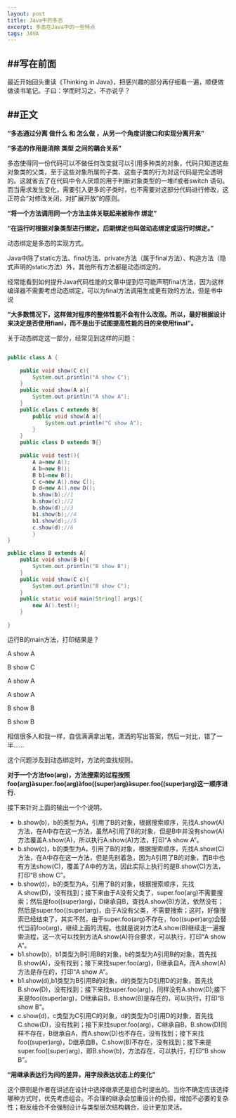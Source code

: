 ```yaml
---
layout: post
title: Java中的多态
excerpt: 多态在Java中的一些特点
tags: JAVA
---
```


##写在前面
-------------
最近开始回头重读《Thinking in Java》，把感兴趣的部分再仔细看一遍，顺便做做读书笔记。子曰：学而时习之，不亦说乎？ 

##正文
-------------
**“多态通过分离 做什么 和 怎么做 ，从另一个角度讲接口和实现分离开来”**

**“多态的作用是消除 类型 之间的耦合关系”**

多态使得同一份代码可以不做任何改变就可以引用多种类的对象，代码只知道这些对象类的父类，至于这些对象所属的子类、这些子类的行为对这代码是完全透明的。这就省去了在代码中令人厌烦的用于判断对象类型的一堆if或者switch 语句。而当需求发生变化，需要引入更多的子类时，也不需要对这部分代码进行修改，这正符合“对修改关闭，对扩展开放”的原则。

 

**“将一个方法调用同一个方法主体关联起来被称作 绑定”**

**“在运行时根据对象类型进行绑定。后期绑定也叫做动态绑定或运行时绑定。”**

动态绑定是多态的实现方式。

Java中除了static方法、final方法、private方法（属于final方法）、构造方法（隐式声明的static方法）外，其他所有方法都是动态绑定的。

经常能看到如何提升Java代码性能的文章中提到尽可能声明final方法，因为这样编译器不需要考虑动态绑定，可以为final方法调用生成更有效的方法，但是书中说

**“大多数情况下，这样做对程序的整体性能不会有什么改观。所以，最好根据设计来决定是否使用fianl，而不是出于试图提高性能的目的来使用final”。**

 

关于动态绑定这一部分，经常见到这样的问题：

```java

public class A {
    
    public void show(C c){
        System.out.println("A show C");
    }
    public void show(A a){
        System.out.println("A show A");
    }
    public class C extends B{
        public void show(A a){
            System.out.println("C show A");
        }
    }
    public class D extends B{}
    
    public void test(){
        A a=new A();
        A b=new B();
        B b1=new B();
        C c=new A().new C();
        D d=new A().new D();
        b.show(b);//1
        b.show(c);//2
        b.show(d);//3
        b1.show(b);//4
        b1.show(d);//5
        c.show(d);//6
        }
}

public class B extends A{
    public void show(B b){
        System.out.println("B show B");
    }
    public void show(C c){
        System.out.println("B show C");
    }
    public static void main(String[] args){
        new A().test();
    }
    
}
```

运行B的main方法，打印结果是？

A show A

B show C

A show A

A show A

B show B

B show B

 

相信很多人和我一样，自信满满拿出笔，潇洒的写出答案，然后一对比，错了一半……

这个问题涉及到动态绑定时，方法的查找规则。

**对于一个方法foo(arg)，方法搜索的过程按照foo(arg)àsuper.foo(arg)àfoo((super)arg)àsuper.foo((super)arg)这一顺序进行.**

接下来针对上面的输出一个个说明。

*	b.show(b)，b的类型为A，引用了B的对象，根据搜索顺序，先找A.show(A)方法，在A中存在这一方法，虽然A引用了B的对象，但是B中并没有show(A)方法覆盖A.show(A)，所以执行A.show(A)方法，打印“A show A”。   
*	b.show(c)，b的类型为A，引用了B的对象，根据搜索顺序，先找A.show(C)方法，在A中存在这一方法，但是先别着急，因为A引用了B的对象，而B中也有方法show(C)，覆盖了A中的方法，因此实际上执行的是B.show(C)方法，打印“B show C”。
*	b.show(d)，b的类型为A，引用了B的对象，根据搜索顺序，先找A.show(D)，没有找到；接下来由于A没有父类了，super.foo(arg)不需要搜索；然后是foo((super)arg)，D继承自B，查找A.show(B)方法，依然没有；然后是super.foo((super)arg)，由于A没有父类，不需要搜索；这时，好像搜索已经结束了，其实不然，由于super.foo(arg)不存在，foo((super)arg)会替代当前foo(arg)，继续上面的流程。也就是说对方法A.show(B)继续走一遍搜索流程，这一次可以找到方法A.show(A)符合要求，可以执行，打印“A show A”。
*	b1.show(b)，b1类型为B引用B的对象，b的类型为A引用B的对象，首先找B.show(A)，没有找到；接下来找super.foo(arg)，B继承自A，而A.show(A)方法是存在的，打印“A show A”。
*	b1.show(d),b1类型为B引用B的对象，d的类型为D引用D的对象，首先找B.show(D)，没有找到；接下来找super.foo(arg)，同样没有A.show(D);接下来是foo((super)arg)，D继承自B，B.show(B)是存在的，可以执行，打印“B show B”。
*	c.show(d)，c类型为C引用C的对象，d的类型为D引用D的对象，首先找C.show(D)，没有找到；接下来找super.foo(arg)，C继承自B，B.show(D)同样不存在，B继承自A，而A.show(D)也不存在，没有找到；接下来找foo((super)arg)，D继承自B，C.show(B)不存在，没有找到；接下来是super.foo((super)arg)，即B.show(b)，方法存在，可以执行，打印“B show B”。
 

**“用继承表达行为间的差异，用字段表达状态上的变化”**

这个原则是作者在讲述在设计中选择继承还是组合时提出的。当你不确定应该选择哪种方式时，优先考虑组合。不合理的继承会加重设计的负担，增加不必要的复杂性；相反组合不会强制设计与类型层次结构耦合，设计更加灵活。

